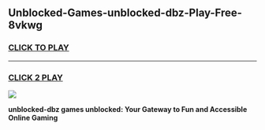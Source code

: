 
## Unblocked-Games-unblocked-dbz-Play-Free-8vkwg
<h3>
<a href="https://premium76.site?title=unblocked-dbz&ref=18A1">CLICK TO PLAY</a></h3>
<hr>

<h3>
<a href="https://premium76.site?title=unblocked-dbz&ref=18A1">CLICK 2 PLAY</a>
  
</h3>

<a href="https://premium76.site?title=unblocked-dbz&ref=18A1"><img src="https://clearcache.store/games.png"></a>


**unblocked-dbz games unblocked: Your Gateway to Fun and Accessible Online Gaming**
